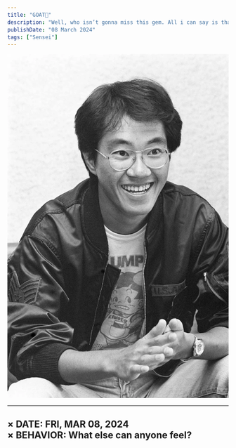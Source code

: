 ```yaml
---
title: "GOAT👑"
description: "Well, who isn’t gonna miss this gem. All i can say is thank you. Thank You for being the you. The Godfather of Shonen Manga.                                    "
publishDate: "08 March 2024"
tags: ["Sensei"]
---
```

![Akira Sensei](./AkiraSensei.PNG)

---
× DATE: FRI, MAR 08, 2024 <br> 
× BEHAVIOR: What else can anyone feel? <br>
---
